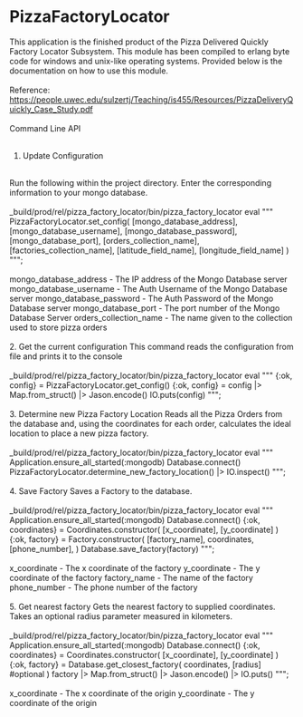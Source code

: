 # PizzaFactoryLocator

This application is the finished product of the Pizza Delivered Quickly Factory Locator Subsystem. This module has been compiled to erlang byte code for windows and unix-like operating systems. Provided below is the documentation on how to use this module.
<br>
<br>
Reference: https://people.uwec.edu/sulzertj/Teaching/is455/Resources/PizzaDeliveryQuickly_Case_Study.pdf
<br>
<br>
Command Line API
<br>
<br>
1. Update Configuration
<br>
Run the following within the project directory. Enter the corresponding information to your mongo database.
<br>
<br>
_build/prod/rel/pizza_factory_locator/bin/pizza_factory_locator eval """
PizzaFactoryLocator.set_config(
  [mongo_database_address],
  [mongo_database_username],
  [mongo_database_password],
  [mongo_database_port],
  [orders_collection_name],
  [factories_collection_name],
  [latitude_field_name],
  [longitude_field_name]
)
""";
<br>
<br>
mongo_database_address - The IP address of the Mongo Database server
mongo_database_username - The Auth Username of the Mongo Database server
mongo_database_password - The Auth Password of the Mongo Database server
mongo_database_port - The port number of the Mongo Database Server
orders_collection_name - The name given to the collection used to store pizza orders
<br>
<br>
2. Get the current configuration
This command reads the configuration from file and prints it to the console
<br>
<br>
_build/prod/rel/pizza_factory_locator/bin/pizza_factory_locator eval """
{:ok, config} = PizzaFactoryLocator.get_config()
{:ok, config} = config |> Map.from_struct() |> Jason.encode()
IO.puts(config)
""";
<br>
<br>
3. Determine new Pizza Factory Location
Reads all the Pizza Orders from the database and, using the coordinates for each order, calculates the ideal location to place a new pizza factory.
<br>
<br>
_build/prod/rel/pizza_factory_locator/bin/pizza_factory_locator eval """
Application.ensure_all_started(:mongodb)
Database.connect()
PizzaFactoryLocator.determine_new_factory_location() |> IO.inspect()
""";
<br>
<br>
4. Save Factory
Saves a Factory to the database.
<br>
<br>
_build/prod/rel/pizza_factory_locator/bin/pizza_factory_locator eval """
Application.ensure_all_started(:mongodb)
Database.connect()
{:ok, coordinates} = Coordinates.constructor(
  [x_coordinate],
  [y_coordinate]
)
{:ok, factory} = Factory.constructor(
  [factory_name],
  coordinates,
  [phone_number],
)
Database.save_factory(factory)
""";
<br>
<br>
x_coordinate - The x coordinate of the factory
y_coordinate - The y coordinate of the factory
factory_name - The name of the factory
phone_number - The phone number of the factory
<br>
<br>
5. Get nearest factory
Gets the nearest factory to supplied coordinates. Takes an optional radius parameter measured in kilometers.
<br>
<br>
_build/prod/rel/pizza_factory_locator/bin/pizza_factory_locator eval """
Application.ensure_all_started(:mongodb)
Database.connect()
{:ok, coordinates} = Coordinates.constructor(
  [x_coordinate],
  [y_coordinate]
)
{:ok, factory} = Database.get_closest_factory(
  coordinates, [radius] #optional
)
factory |> Map.from_struct() |> Jason.encode() |> IO.puts()
""";
<br>
<br>
x_coordinate - The x coordinate of the origin
y_coordinate - The y coordinate of the origin
